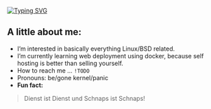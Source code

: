 
[![Typing SVG](https://readme-typing-svg.demolab.com?font=UnifrakturCook&weight=700&size=40&pause=1000&color=DC4040&background=FFFFFF00&width=435&height=60&lines=Greetings!;I'm+%40bobbyxdevel)](https://git.io/typing-svg)

## **A little about me:**
-  I’m interested in basically everything Linux/BSD related.
-  I’m currently learning web deployment using docker, because self hosting is better than selling yourself.
-  How to reach me ... `!TODO`
-  Pronouns: be/gone kernel/panic
-  **Fun fact:**
  > Dienst ist Dienst und Schnaps ist Schnaps!

<!---
bobbyxdevel/bobbyxdevel is a ✨ special ✨ repository because its `README.md` (this file) appears on your GitHub profile.
You can click the Preview link to take a look at your changes.
--->
